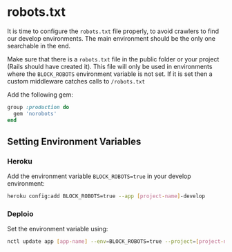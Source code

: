 # robots.txt

It is time to configure the `robots.txt` file properly, to avoid crawlers to find our develop environments.
The main environment should be the only one searchable in the end.

Make sure that there is a `robots.txt` file in the public folder or your project (Rails should have created it).
This file will only be used in environments where the `BLOCK_ROBOTS` environment variable is not set.
If it is set then a custom middleware catches calls to `/robots.txt`

Add the following gem:

```ruby
group :production do
  gem 'norobots'
end
```

## Setting Environment Variables

### Heroku

Add the environment variable `BLOCK_ROBOTS=true` in your develop environment:

```sh
heroku config:add BLOCK_ROBOTS=true --app [project-name]-develop
```

### Deploio

Set the environment variable using:

```sh
nctl update app [app-name] --env=BLOCK_ROBOTS=true --project=[project-name]
```
